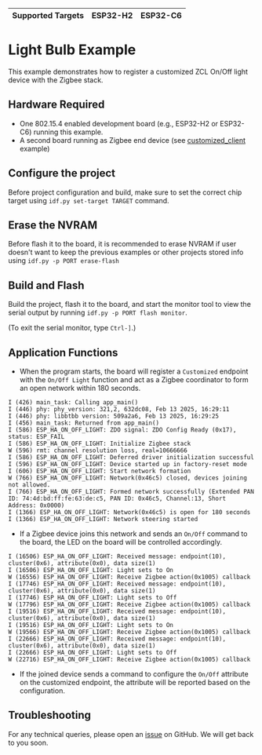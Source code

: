 | Supported Targets | ESP32-H2 | ESP32-C6 |
| ----------------- | -------- | -------- |

# Light Bulb Example 

This example demonstrates how to register a customized ZCL On/Off light device with the Zigbee stack.

## Hardware Required

* One 802.15.4 enabled development board (e.g., ESP32-H2 or ESP32-C6) running this example.
* A second board running as Zigbee end device (see [customized_client](../customized_client) example)

## Configure the project

Before project configuration and build, make sure to set the correct chip target using `idf.py set-target TARGET` command.

## Erase the NVRAM 

Before flash it to the board, it is recommended to erase NVRAM if user doesn't want to keep the previous examples or other projects stored info 
using `idf.py -p PORT erase-flash`

## Build and Flash

Build the project, flash it to the board, and start the monitor tool to view the serial output by running `idf.py -p PORT flash monitor`.

(To exit the serial monitor, type ``Ctrl-]``.)

## Application Functions

- When the program starts, the board will register a `Customized` endpoint with the `On/Off Light` function and act as a Zigbee coordinator to form an open network
  within 180 seconds.
```
I (426) main_task: Calling app_main()
I (446) phy: phy_version: 321,2, 632dc08, Feb 13 2025, 16:29:11
I (446) phy: libbtbb version: 509a2a6, Feb 13 2025, 16:29:25
I (456) main_task: Returned from app_main()
I (586) ESP_HA_ON_OFF_LIGHT: ZDO signal: ZDO Config Ready (0x17), status: ESP_FAIL
I (586) ESP_HA_ON_OFF_LIGHT: Initialize Zigbee stack
W (596) rmt: channel resolution loss, real=10666666
I (586) ESP_HA_ON_OFF_LIGHT: Deferred driver initialization successful
I (596) ESP_HA_ON_OFF_LIGHT: Device started up in factory-reset mode
I (606) ESP_HA_ON_OFF_LIGHT: Start network formation
W (766) ESP_HA_ON_OFF_LIGHT: Network(0x46c5) closed, devices joining not allowed.
I (766) ESP_HA_ON_OFF_LIGHT: Formed network successfully (Extended PAN ID: 74:4d:bd:ff:fe:63:de:c5, PAN ID: 0x46c5, Channel:13, Short Address: 0x0000)
I (1366) ESP_HA_ON_OFF_LIGHT: Network(0x46c5) is open for 180 seconds
I (1366) ESP_HA_ON_OFF_LIGHT: Network steering started
```

- If a Zigbee device joins this network and sends an `On/Off` command to the board, the LED on the board will be controlled accordingly.
```
I (16506) ESP_HA_ON_OFF_LIGHT: Received message: endpoint(10), cluster(0x6), attribute(0x0), data size(1)
I (16506) ESP_HA_ON_OFF_LIGHT: Light sets to On
W (16556) ESP_HA_ON_OFF_LIGHT: Receive Zigbee action(0x1005) callback
I (17746) ESP_HA_ON_OFF_LIGHT: Received message: endpoint(10), cluster(0x6), attribute(0x0), data size(1)
I (17746) ESP_HA_ON_OFF_LIGHT: Light sets to Off
W (17796) ESP_HA_ON_OFF_LIGHT: Receive Zigbee action(0x1005) callback
I (19516) ESP_HA_ON_OFF_LIGHT: Received message: endpoint(10), cluster(0x6), attribute(0x0), data size(1)
I (19516) ESP_HA_ON_OFF_LIGHT: Light sets to On
W (19566) ESP_HA_ON_OFF_LIGHT: Receive Zigbee action(0x1005) callback
I (22666) ESP_HA_ON_OFF_LIGHT: Received message: endpoint(10), cluster(0x6), attribute(0x0), data size(1)
I (22666) ESP_HA_ON_OFF_LIGHT: Light sets to Off
W (22716) ESP_HA_ON_OFF_LIGHT: Receive Zigbee action(0x1005) callback
```
- If the joined device sends a command to configure the `On/Off` attribute on the customized endpoint, the attribute will be reported based on the configuration.

## Troubleshooting

For any technical queries, please open an [issue](https://github.com/espressif/esp-zigbee-sdk/issues) on GitHub. We will get back to you soon.
